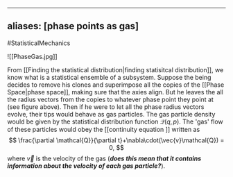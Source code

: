 
---
aliases: [phase points as gas]
---
#StatisticalMechanics 

![[PhaseGas.jpg]]

From [[Finding the statistical distribution|finding statisitcal distribution]], we know what is a statistical ensemble of a subsystem. Suppose the being decides to remove his clones and superimpose all the copies of the [[Phase Space|phase space]], making sure that the axies align. But he leaves the all the radius vectors from the copies to whatever phase point they point at (see figure above). Then if he were to let all the phase radius vectors evolve, their tips would behave as gas particles. The gas particle density would be given by the statistical distribution function $\mathcal{Q}(q,p)$. The 'gas' flow of these particles would obey the [[continuity equation ]] written as
$$
\frac{\partial \mathcal{Q}}{\partial t}+\nabla\cdot(\vec{v}\mathcal{Q}) = 0,
$$
where $\vec{v}$ is the velocity of the gas (***does this mean that it contains information about the velocity of each gas particle?***).